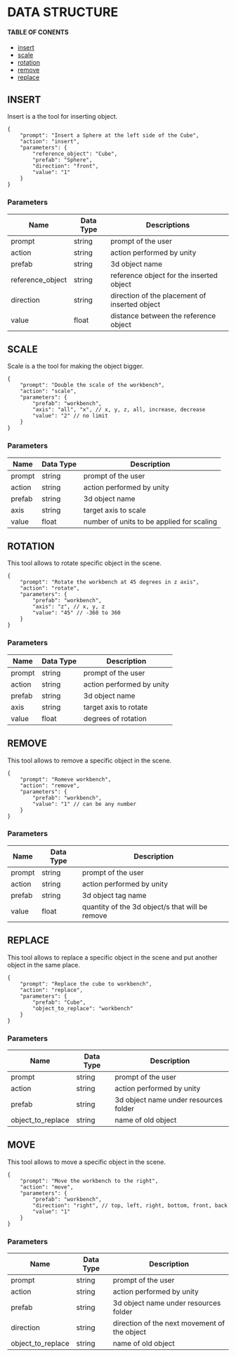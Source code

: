 # DATA STRUCTURE

#### TABLE OF CONENTS
- [insert](#insert)
- [scale](#scale)
- [rotation](#rotation)
- [remove](#remove)
- [replace](#replace)

## INSERT
Insert is a the tool for inserting object.
```
{
    "prompt": "Insert a Sphere at the left side of the Cube",
    "action": "insert",
    "parameters": {
        "reference_object": "Cube",
        "prefab": "Sphere",
        "direction": "front",
        "value": "1"
    }
}
```
### Parameters
Name | Data Type | Descriptions
| -- | -- | -- | 
prompt | string | prompt of the user
action | string | action performed by unity
prefab | string | 3d object name
reference_object | string | reference object for the inserted object
direction | string | direction of the placement of inserted object
value | float | distance between the reference object

## SCALE
Scale is a the tool for making the object bigger.
```
{
    "prompt": "Double the scale of the workbench",
    "action": "scale",
    "parameters": {
        "prefab": "workbench",
        "axis": "all", "x", // x, y, z, all, increase, decrease
        "value": "2" // no limit
    }
}
```
### Parameters
Name | Data Type | Description
| -- | -- | -- | 
prompt | string | prompt of the user
action | string | action performed by unity
prefab | string | 3d object name
axis | string | target axis to scale
value | float | number of units to be applied for scaling

## ROTATION
This tool allows to rotate specific object in the scene.
```
{
    "prompt": "Rotate the workbench at 45 degrees in z axis",
    "action": "rotate",
    "parameters": {
        "prefab": "workbench",
        "axis": "z", // x, y, z
        "value": "45" // -360 to 360
    }
}
```
### Parameters
Name | Data Type | Description
| -- | -- | -- | 
prompt | string | prompt of the user
action | string | action performed by unity
prefab | string | 3d object name
axis | string | target axis to rotate
value | float | degrees of rotation

## REMOVE
This tool allows to remove a specific object in the scene.
```
{
    "prompt": "Romeve workbench",
    "action": "remove",
    "parameters": {
        "prefab": "workbench",
        "value": "1" // can be any number
    }  
}
```
### Parameters
Name | Data Type | Description
| -- | -- | -- | 
prompt | string | prompt of the user
action | string | action performed by unity
prefab | string | 3d object tag name
value | float | quantity of the 3d object/s that will be remove

## REPLACE
This tool allows to replace a specific object in the scene and put another object in the same place.
```
{
    "prompt": "Replace the cube to workbench",
    "action": "replace",
    "parameters": {
        "prefab": "Cube",
        "object_to_replace": "workbench"
    }   
}
```
### Parameters
Name | Data Type | Description
| -- | -- | -- | 
prompt | string | prompt of the user
action | string | action performed by unity
prefab | string | 3d object name under resources folder
object_to_replace | string| name of old object

## MOVE
This tool allows to move a specific object in the scene. 
```
{
    "prompt": "Move the workbench to the right",
    "action": "move",
    "parameters": {
        "prefab": "workbench",
        "direction": "right", // top, left, right, bottom, front, back
        "value": "1"
    }
}
```
### Parameters
Name | Data Type | Description
| -- | -- | -- | 
prompt | string | prompt of the user
action | string | action performed by unity
prefab | string | 3d object name under resources folder
direction | string | direction of the next movement of the object
object_to_replace | string| name of old object
